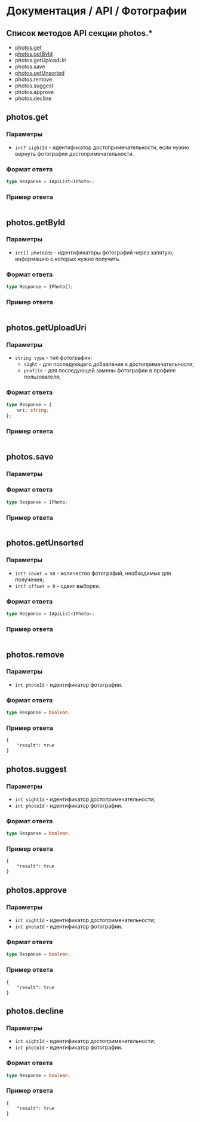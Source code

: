 # Документация / API / Фотографии
## Список методов API секции photos.*
* [photos.get](#photosget)
* [photos.getById](#photosgetbyid)
* photos.getUploadUri
* photos.save
* [photos.getUnsorted](#photosgetunsorted)
* photos.remove
* photos.suggest
* photos.approve
* photos.decline

## photos.get
### Параметры
* `int? sightId` - идентификатор достопримечательности, если нужно вернуть фотографии достопримечательности.

### Формат ответа
```ts
type Response = IApiList<IPhoto>;
``` 

### Пример ответа
```json5

```

## photos.getById
### Параметры
* `int[] photoIds` - идентификаторы фотографий через запятую, информацию о которых нужно получить.

### Формат ответа
```ts
type Response = IPhoto[];
```

### Пример ответа
```json5

```

## photos.getUploadUri
### Параметры
* `string type` - тип фотографии:
    * `sight` - для последующего добавления к достопримечательности;
    * `profile` - для последующей замены фотографии в профиле пользователя;

### Формат ответа
```ts
type Response = {
    uri: string;
};
```

### Пример ответа
```json5

```

## photos.save
### Параметры

### Формат ответа
```ts
type Response = IPhoto;
```

### Пример ответа
```json5

```

## photos.getUnsorted
### Параметры
* `int? count = 50` - количество фотографий, необходимых для получения;
* `int? offset = 0` - сдвиг выборки.

### Формат ответа
```ts
type Response = IApiList<IPhoto>;
```

### Пример ответа
```json5

```

## photos.remove
### Параметры
* `int photoId` - идентификатор фотографии.

### Формат ответа
```ts
type Response = boolean;
```

### Пример ответа
```json5
{
    "result": true
}
```

## photos.suggest
### Параметры
* `int sightId` - идентификатор достопримечательности;
* `int photoId` - идентификатор фотографии.

### Формат ответа
```ts
type Response = boolean;
```

### Пример ответа
```json5
{
    "result": true
}
```

## photos.approve
### Параметры
* `int sightId` - идентификатор достопримечательности;
* `int photoId` - идентификатор фотографии.

### Формат ответа
```ts
type Response = boolean;
```

### Пример ответа
```json5
{
    "result": true
}
```

## photos.decline
### Параметры
* `int sightId` - идентификатор достопримечательности;
* `int photoId` - идентификатор фотографии.

### Формат ответа
```ts
type Response = boolean;
```

### Пример ответа
```json5
{
    "result": true
}
```
